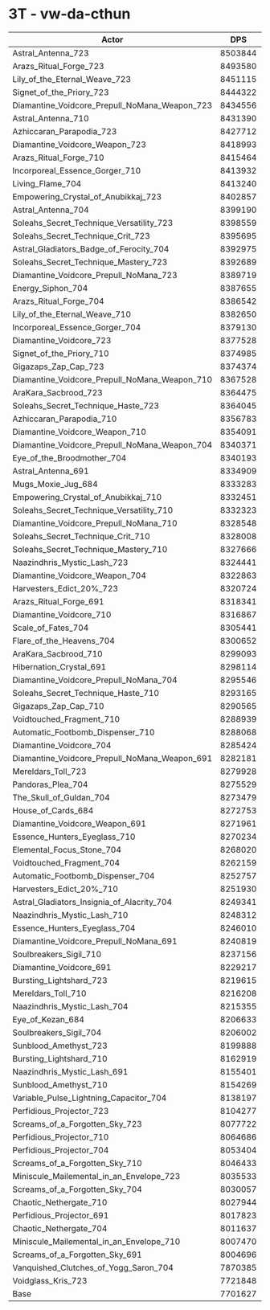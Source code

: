 # 3T - vw-da-cthun
| Actor | DPS | Increase |
|---|:---:|:---:|
|Astral_Antenna_723|8503844|10.42%|
|Arazs_Ritual_Forge_723|8493580|10.28%|
|Lily_of_the_Eternal_Weave_723|8451115|9.73%|
|Signet_of_the_Priory_723|8444322|9.64%|
|Diamantine_Voidcore_Prepull_NoMana_Weapon_723|8434556|9.52%|
|Astral_Antenna_710|8431390|9.48%|
|Azhiccaran_Parapodia_723|8427712|9.43%|
|Diamantine_Voidcore_Weapon_723|8418993|9.31%|
|Arazs_Ritual_Forge_710|8415464|9.27%|
|Incorporeal_Essence_Gorger_710|8413932|9.25%|
|Living_Flame_704|8413240|9.24%|
|Empowering_Crystal_of_Anubikkaj_723|8402857|9.10%|
|Astral_Antenna_704|8399190|9.06%|
|Soleahs_Secret_Technique_Versatility_723|8398559|9.05%|
|Soleahs_Secret_Technique_Crit_723|8395695|9.01%|
|Astral_Gladiators_Badge_of_Ferocity_704|8392975|8.98%|
|Soleahs_Secret_Technique_Mastery_723|8392689|8.97%|
|Diamantine_Voidcore_Prepull_NoMana_723|8389719|8.93%|
|Energy_Siphon_704|8387655|8.91%|
|Arazs_Ritual_Forge_704|8386542|8.89%|
|Lily_of_the_Eternal_Weave_710|8382650|8.84%|
|Incorporeal_Essence_Gorger_704|8379130|8.80%|
|Diamantine_Voidcore_723|8377528|8.78%|
|Signet_of_the_Priory_710|8374985|8.74%|
|Gigazaps_Zap_Cap_723|8374374|8.74%|
|Diamantine_Voidcore_Prepull_NoMana_Weapon_710|8367528|8.65%|
|AraKara_Sacbrood_723|8364475|8.61%|
|Soleahs_Secret_Technique_Haste_723|8364045|8.60%|
|Azhiccaran_Parapodia_710|8356783|8.51%|
|Diamantine_Voidcore_Weapon_710|8354091|8.47%|
|Diamantine_Voidcore_Prepull_NoMana_Weapon_704|8340371|8.29%|
|Eye_of_the_Broodmother_704|8340193|8.29%|
|Astral_Antenna_691|8334909|8.22%|
|Mugs_Moxie_Jug_684|8333283|8.20%|
|Empowering_Crystal_of_Anubikkaj_710|8332451|8.19%|
|Soleahs_Secret_Technique_Versatility_710|8332323|8.19%|
|Diamantine_Voidcore_Prepull_NoMana_710|8328548|8.14%|
|Soleahs_Secret_Technique_Crit_710|8328008|8.13%|
|Soleahs_Secret_Technique_Mastery_710|8327666|8.13%|
|Naazindhris_Mystic_Lash_723|8324441|8.09%|
|Diamantine_Voidcore_Weapon_704|8322863|8.07%|
|Harvesters_Edict_20%_723|8320724|8.04%|
|Arazs_Ritual_Forge_691|8318341|8.01%|
|Diamantine_Voidcore_710|8316867|7.99%|
|Scale_of_Fates_704|8305441|7.84%|
|Flare_of_the_Heavens_704|8300652|7.78%|
|AraKara_Sacbrood_710|8299093|7.76%|
|Hibernation_Crystal_691|8298114|7.74%|
|Diamantine_Voidcore_Prepull_NoMana_704|8295546|7.71%|
|Soleahs_Secret_Technique_Haste_710|8293165|7.68%|
|Gigazaps_Zap_Cap_710|8290565|7.65%|
|Voidtouched_Fragment_710|8288939|7.63%|
|Automatic_Footbomb_Dispenser_710|8288068|7.61%|
|Diamantine_Voidcore_704|8285424|7.58%|
|Diamantine_Voidcore_Prepull_NoMana_Weapon_691|8282181|7.54%|
|Mereldars_Toll_723|8279928|7.51%|
|Pandoras_Plea_704|8275529|7.45%|
|The_Skull_of_Guldan_704|8273479|7.43%|
|House_of_Cards_684|8272753|7.42%|
|Diamantine_Voidcore_Weapon_691|8271961|7.41%|
|Essence_Hunters_Eyeglass_710|8270234|7.38%|
|Elemental_Focus_Stone_704|8268020|7.35%|
|Voidtouched_Fragment_704|8262159|7.28%|
|Automatic_Footbomb_Dispenser_704|8252757|7.16%|
|Harvesters_Edict_20%_710|8251930|7.15%|
|Astral_Gladiators_Insignia_of_Alacrity_704|8249341|7.11%|
|Naazindhris_Mystic_Lash_710|8248312|7.10%|
|Essence_Hunters_Eyeglass_704|8246010|7.07%|
|Diamantine_Voidcore_Prepull_NoMana_691|8240819|7.00%|
|Soulbreakers_Sigil_710|8237156|6.95%|
|Diamantine_Voidcore_691|8229217|6.85%|
|Bursting_Lightshard_723|8219615|6.73%|
|Mereldars_Toll_710|8216208|6.68%|
|Naazindhris_Mystic_Lash_704|8215355|6.67%|
|Eye_of_Kezan_684|8206633|6.56%|
|Soulbreakers_Sigil_704|8206002|6.55%|
|Sunblood_Amethyst_723|8199888|6.47%|
|Bursting_Lightshard_710|8162919|5.99%|
|Naazindhris_Mystic_Lash_691|8155401|5.89%|
|Sunblood_Amethyst_710|8154269|5.88%|
|Variable_Pulse_Lightning_Capacitor_704|8138197|5.67%|
|Perfidious_Projector_723|8104277|5.23%|
|Screams_of_a_Forgotten_Sky_723|8077722|4.88%|
|Perfidious_Projector_710|8064686|4.71%|
|Perfidious_Projector_704|8053404|4.57%|
|Screams_of_a_Forgotten_Sky_710|8046433|4.48%|
|Miniscule_Mailemental_in_an_Envelope_723|8035533|4.34%|
|Screams_of_a_Forgotten_Sky_704|8030057|4.26%|
|Chaotic_Nethergate_710|8027944|4.24%|
|Perfidious_Projector_691|8017823|4.11%|
|Chaotic_Nethergate_704|8011637|4.03%|
|Miniscule_Mailemental_in_an_Envelope_710|8007470|3.97%|
|Screams_of_a_Forgotten_Sky_691|8004696|3.94%|
|Vanquished_Clutches_of_Yogg_Saron_704|7870385|2.19%|
|Voidglass_Kris_723|7721848|0.26%|
|Base|7701627|0.00%|

